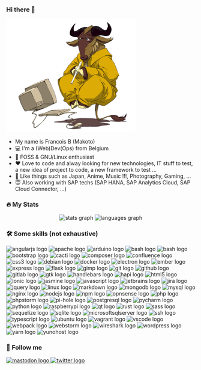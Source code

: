 ### Hi there 👋

![MakotoNoBLog](gnu.png)

- My name is Francois B (Makoto)
- :computer: I'm a (Web)Dev(Ops) from Belgium
- :penguin: FOSS & GNU/Linux enthusiast
- :heart: Love to code and alway looking for new technologies, IT stuff to test, a new idea of project to code, a new framework to test ...
- :sushi: Like things such as Japan, Anime, Music !!!, Photography, Gaming, ...
- :innocent: Also working with SAP techs (SAP HANA, SAP Analytics Cloud, SAP Cloud Connector, ...)

### :fire: My Stats

<div align="center">
  <img src="https://github-readme-stats.vercel.app/api?hide_title=false&hide_rank=false&show_icons=true&include_all_commits=true&count_private=true&disable_animations=false&theme=default&locale=en&hide_border=false&username=shakasan" height="150" alt="stats graph"  />
  <img src="https://github-readme-stats.vercel.app/api/top-langs?locale=en&hide_title=false&layout=compact&card_width=320&langs_count=5&theme=default&hide_border=false&username=shakasan" height="150" alt="languages graph"  />
</div>

### :hammer_and_wrench: Some skills (not exhaustive)

<div align="left">
    <img src="https://cdn.jsdelivr.net/gh/devicons/devicon/icons/angularjs/angularjs-original.svg" height="30" width="42" alt="angularjs logo"  />
    <img src="https://cdn.jsdelivr.net/gh/devicons/devicon/icons/apache/apache-original.svg" height="30" width="42" alt="apache logo"  />
    <img src="https://cdn.jsdelivr.net/gh/devicons/devicon/icons/arduino/arduino-original.svg" height="30" width="42" alt="arduino logo"  />
    <img src="https://upload.wikimedia.org/wikipedia/commons/thumb/2/20/Asterisk_logo.svg/650px-Asterisk_logo.svg.png" height="30" width="70" alt="bash logo"  />
    <img src="https://cdn.jsdelivr.net/gh/devicons/devicon/icons/bash/bash-original.svg" height="30" width="42" alt="bash logo"  />
    <img src="https://cdn.jsdelivr.net/gh/devicons/devicon/icons/bootstrap/bootstrap-original.svg" height="30" width="42" alt="bootstrap logo"  />
    <img src="https://www.cacti.net/images/logo.svg" height="30" width="26" alt="cacti logo"  />
    <img src="https://cdn.jsdelivr.net/gh/devicons/devicon/icons/composer/composer-original.svg" height="30" width="42" alt="composer logo"  />
    <img src="https://cdn.jsdelivr.net/gh/devicons/devicon/icons/confluence/confluence-original.svg" height="30" width="42" alt="confluence logo"  />
    <img src="https://cdn.jsdelivr.net/gh/devicons/devicon/icons/css3/css3-original.svg" height="30" width="42" alt="css3 logo"  />
    <img src="https://cdn.jsdelivr.net/gh/devicons/devicon/icons/debian/debian-original.svg" height="30" width="42" alt="debian logo"  />
    <img src="https://cdn.jsdelivr.net/gh/devicons/devicon/icons/docker/docker-original.svg" height="30" width="42" alt="docker logo"  />
    <img src="https://cdn.jsdelivr.net/gh/devicons/devicon/icons/electron/electron-original.svg" height="30" width="42" alt="electron logo"  />
    <img src="https://cdn.jsdelivr.net/gh/devicons/devicon/icons/ember/ember-original-wordmark.svg" height="30" width="42" alt="ember logo"  />
    <img src="https://cdn.jsdelivr.net/gh/devicons/devicon/icons/express/express-original.svg" height="30" width="42" alt="express logo"  />
    <img src="https://cdn.jsdelivr.net/gh/devicons/devicon/icons/flask/flask-original.svg" height="30" width="42" alt="flask logo"  />
    <img src="https://cdn.jsdelivr.net/gh/devicons/devicon/icons/gimp/gimp-original.svg" height="30" width="42" alt="gimp logo"  />
    <img src="https://cdn.jsdelivr.net/gh/devicons/devicon/icons/git/git-original.svg" height="30" width="42" alt="git logo"  />
    <img src="https://cdn.jsdelivr.net/gh/devicons/devicon/icons/github/github-original.svg" height="30" width="42" alt="github logo"  />
    <img src="https://cdn.jsdelivr.net/gh/devicons/devicon/icons/gitlab/gitlab-original.svg" height="30" width="42" alt="gitlab logo"  />
    <img src="https://upload.wikimedia.org/wikipedia/commons/thumb/7/71/GTK_logo.svg/1899px-GTK_logo.svg.png" height="30" width="42" alt="gtk logo"  />
    <img src="https://cdn.jsdelivr.net/gh/devicons/devicon/icons/handlebars/handlebars-original.svg" height="30" width="42" alt="handlebars logo"  />
    <img src="https://avatars.githubusercontent.com/u/3774533?s=280&v=4" height="30" width="42" alt="hapi logo"  />
    <img src="https://cdn.jsdelivr.net/gh/devicons/devicon/icons/html5/html5-original.svg" height="30" width="42" alt="html5 logo"  />
    <img src="https://cdn.jsdelivr.net/gh/devicons/devicon/icons/ionic/ionic-original.svg" height="30" width="42" alt="ionic logo"  />
    <img src="https://cdn.jsdelivr.net/gh/devicons/devicon/icons/jasmine/jasmine-plain.svg" height="30" width="42" alt="jasmine logo"  />
    <img src="https://cdn.jsdelivr.net/gh/devicons/devicon/icons/javascript/javascript-original.svg" height="30" width="42" alt="javascript logo"  />
    <img src="https://cdn.jsdelivr.net/gh/devicons/devicon/icons/jetbrains/jetbrains-original.svg" height="30" width="42" alt="jetbrains logo"  />
    <img src="https://cdn.jsdelivr.net/gh/devicons/devicon/icons/jira/jira-original.svg" height="30" width="42" alt="jira logo"  />
    <img src="https://cdn.jsdelivr.net/gh/devicons/devicon/icons/jquery/jquery-original.svg" height="30" width="42" alt="jquery logo"  />
    <img src="https://cdn.jsdelivr.net/gh/devicons/devicon/icons/linux/linux-original.svg" height="30" width="42" alt="linux logo"  />
    <img src="https://cdn.jsdelivr.net/gh/devicons/devicon/icons/markdown/markdown-original.svg" height="30" width="42" alt="markdown logo"  />
    <img src="https://cdn.jsdelivr.net/gh/devicons/devicon/icons/mongodb/mongodb-original.svg" height="30" width="42" alt="mongodb logo"  />
    <img src="https://cdn.jsdelivr.net/gh/devicons/devicon/icons/mysql/mysql-original.svg" height="30" width="42" alt="mysql logo"  />
    <img src="https://cdn.jsdelivr.net/gh/devicons/devicon/icons/nginx/nginx-original.svg" height="30" width="42" alt="nginx logo"  />
    <img src="https://cdn.jsdelivr.net/gh/devicons/devicon/icons/nodejs/nodejs-original.svg" height="30" width="42" alt="nodejs logo"  />
    <img src="https://cdn.jsdelivr.net/gh/devicons/devicon/icons/npm/npm-original-wordmark.svg" height="30" width="42" alt="npm logo"  />
    <img src="https://avatars.githubusercontent.com/u/9979117?s=400&v=4" height="30" width="42" alt="opnsense logo"  />
    <img src="https://cdn.jsdelivr.net/gh/devicons/devicon/icons/php/php-original.svg" height="30" width="42" alt="php logo"  />
    <img src="https://cdn.jsdelivr.net/gh/devicons/devicon/icons/phpstorm/phpstorm-original.svg" height="30" width="42" alt="phpstorm logo"  />
    <img src="https://upload.wikimedia.org/wikipedia/en/thumb/1/15/Pi-hole_vector_logo.svg/258px-Pi-hole_vector_logo.svg.png" height="30" width="28" alt="pi-hole logo"  />
    <img src="https://cdn.jsdelivr.net/gh/devicons/devicon/icons/postgresql/postgresql-original.svg" height="30" width="42" alt="postgresql logo"  />
    <img src="https://cdn.jsdelivr.net/gh/devicons/devicon/icons/pycharm/pycharm-original.svg" height="30" width="42" alt="pycharm logo"  />
    <img src="https://cdn.jsdelivr.net/gh/devicons/devicon/icons/python/python-original.svg" height="30" width="42" alt="python logo"  />
    <img src="https://cdn.jsdelivr.net/gh/devicons/devicon/icons/raspberrypi/raspberrypi-original.svg" height="30" width="42" alt="raspberrypi logo"  />
    <img src="https://cdn.jsdelivr.net/gh/devicons/devicon/icons/qt/qt-original.svg" height="30" width="42" alt="qt logo"  />
    <img src="https://cdn.jsdelivr.net/gh/devicons/devicon/icons/rust/rust-plain.svg" height="30" width="42" alt="rust logo"  />
    <img src="https://cdn.jsdelivr.net/gh/devicons/devicon/icons/sass/sass-original.svg" height="30" width="42" alt="sass logo"  />
    <img src="https://cdn.jsdelivr.net/gh/devicons/devicon/icons/sequelize/sequelize-original.svg" height="30" width="42" alt="sequelize logo"  />
    <img src="https://upload.wikimedia.org/wikipedia/commons/thumb/9/97/Sqlite-square-icon.svg/2048px-Sqlite-square-icon.svg.png" height="30" width="42" alt="sqlite logo"  />
    <img src="https://cdn.jsdelivr.net/gh/devicons/devicon/icons/microsoftsqlserver/microsoftsqlserver-plain.svg" height="30" width="42" alt="microsoftsqlserver logo"  />
    <img src="https://cdn.jsdelivr.net/gh/devicons/devicon/icons/ssh/ssh-original.svg" height="30" width="42" alt="ssh logo"  />
    <img src="https://cdn.jsdelivr.net/gh/devicons/devicon/icons/typescript/typescript-original.svg" height="30" width="42" alt="typescript logo"  />
    <img src="https://cdn.jsdelivr.net/gh/devicons/devicon/icons/ubuntu/ubuntu-plain.svg" height="30" width="42" alt="ubuntu logo"  />
    <img src="https://cdn.jsdelivr.net/gh/devicons/devicon/icons/vagrant/vagrant-original.svg" height="30" width="42" alt="vagrant logo"  />
    <img src="https://cdn.jsdelivr.net/gh/devicons/devicon/icons/vscode/vscode-original.svg" height="30" width="42" alt="vscode logo"  />
    <img src="https://cdn.jsdelivr.net/gh/devicons/devicon/icons/webpack/webpack-original.svg" height="30" width="42" alt="webpack logo"  />
    <img src="https://cdn.jsdelivr.net/gh/devicons/devicon/icons/webstorm/webstorm-original.svg" height="30" width="42" alt="webstorm logo"  />
    <img src="https://upload.wikimedia.org/wikipedia/commons/thumb/d/df/Wireshark_icon.svg/1200px-Wireshark_icon.svg.png" height="30" width="42" alt="wireshark logo"  />
    <img src="https://cdn.jsdelivr.net/gh/devicons/devicon/icons/wordpress/wordpress-original.svg" height="30" width="42" alt="wordpress logo"  />
    <img src="https://cdn.jsdelivr.net/gh/devicons/devicon/icons/yarn/yarn-original.svg" height="30" width="42" alt="yarn logo"  />
    <img src="https://cdn.jsdelivr.net/gh/devicons/devicon/icons/yunohost/yunohost-original.svg" height="30" width="42" alt="yunohost logo"  />
</div>

### :bust_in_silhouette: Follow me

<div align="left">
    <link rel="me" href="https://mamot.fr/@makoto" target="_blank">
    <a rel="me" href="https://mamot.fr/@makoto" target="_blank">
        <img src="https://img.shields.io/static/v1?message=Mastodon&logo=mastodon&label=&color=2a8bd2&logoColor=white&labelColor=&style=for-the-badge" height="35" alt="mastodon logo"  />
    </a>
    <a href="http://twitter.com/MakotoNoBlog" target="_blank">
        <img src="https://img.shields.io/static/v1?message=Twitter&logo=twitter&label=&color=1DA1F2&logoColor=white&labelColor=&style=for-the-badge" height="35" alt="twitter logo"  />
    </a>
</div>
